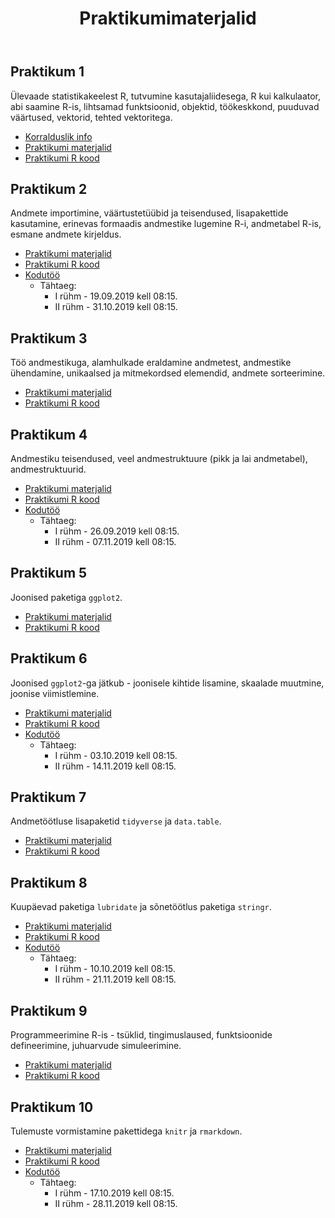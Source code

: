 ﻿---
layout: page
title: Praktikumimaterjalid
params:
	start_date: Date('2019-09-10')
	days_between_weekly_labs: 2
---


## Praktikum 1


Ülevaade statistikakeelest R, tutvumine kasutajaliidesega, R kui kalkulaator, abi saamine R-is, lihtsamad funktsioonid, objektid, töökeskkond, puuduvad väärtused, vektorid, tehted vektoritega. 
 
* [Korralduslik info](../pr1_esitlus.pdf)
* [Praktikumi materjalid](praktikum1)
* [Praktikumi R kood](https://github.com/Rkursus/sygis2019/raw/master/_praktikum1/praktikum1_kood.R)


## Praktikum 2


Andmete importimine, väärtustetüübid ja teisendused, lisapakettide kasutamine, erinevas formaadis andmestike lugemine R-i, andmetabel R-is, esmane andmete kirjeldus.

* [Praktikumi materjalid](praktikum2)
* [Praktikumi R kood](https://github.com/Rkursus/sygis2019/raw/master/_praktikum2/praktikum2_kood.R)
* [Kodutöö](praktikum2_kodutoo)
    * Tähtaeg:
		* I rühm - 19.09.2019 kell 08:15.
		* II rühm - 31.10.2019 kell 08:15.


## Praktikum 3


Töö andmestikuga, alamhulkade eraldamine andmetest, andmestike ühendamine, unikaalsed ja mitmekordsed elemendid, andmete sorteerimine.

* [Praktikumi materjalid](praktikum3)
* [Praktikumi R kood](https://github.com/Rkursus/sygis2019/raw/master/_praktikum3/praktikum3_kood.R)


## Praktikum 4


Andmestiku teisendused, veel andmestruktuure (pikk ja lai andmetabel), andmestruktuurid.

* [Praktikumi materjalid](praktikum4)
* [Praktikumi R kood](https://github.com/Rkursus/sygis2019/raw/master/_praktikum4/praktikum4_kood.R)
* [Kodutöö](praktikum4_kodutoo)
    * Tähtaeg:
		* I rühm - 26.09.2019 kell 08:15.
		* II rühm - 07.11.2019 kell 08:15.


## Praktikum 5


Joonised paketiga `ggplot2`.

* [Praktikumi materjalid](praktikum5)
* [Praktikumi R kood](https://github.com/Rkursus/sygis2019/raw/master/_praktikum5/praktikum5_kood.R)


## Praktikum 6


Joonised `ggplot2`-ga jätkub - joonisele kihtide lisamine, skaalade muutmine, joonise viimistlemine.

* [Praktikumi materjalid](praktikum6)
* [Praktikumi R kood](https://github.com/Rkursus/sygis2019/raw/master/_praktikum6/praktikum6_kood.R)
* [Kodutöö](praktikum6_kodutoo)
    * Tähtaeg:
		* I rühm - 03.10.2019 kell 08:15.
		* II rühm - 14.11.2019 kell 08:15.

## Praktikum 7


Andmetöötluse lisapaketid `tidyverse` ja `data.table`.

* [Praktikumi materjalid](praktikum7)
* [Praktikumi R kood](https://github.com/Rkursus/sygis2019/raw/master/_praktikum7/praktikum7_kood.R)


## Praktikum 8


Kuupäevad paketiga `lubridate` ja sõnetöötlus paketiga `stringr`.

* [Praktikumi materjalid](praktikum8)
* [Praktikumi R kood](https://github.com/Rkursus/sygis2019/raw/master/_praktikum8/praktikum8_kood.R)
* [Kodutöö](../praktikum8_kodutoo)
    * Tähtaeg:
		* I rühm - 10.10.2019 kell 08:15.
		* II rühm - 21.11.2019 kell 08:15.
	

## Praktikum 9


Programmeerimine R-is - tsüklid, tingimuslaused, funktsioonide defineerimine, juhuarvude simuleerimine.

* [Praktikumi materjalid](praktikum9)
* [Praktikumi R kood](https://github.com/Rkursus/sygis2019/raw/master/_praktikum9/praktikum9_kood.R)


## Praktikum 10


Tulemuste vormistamine pakettidega `knitr` ja `rmarkdown`.

* [Praktikumi materjalid](praktikum10)
* [Praktikumi R kood](https://github.com/Rkursus/sygis2019/raw/master/_praktikum10/praktikum10_kood.R)
* [Kodutöö](praktikum10_kodutoo)
    * Tähtaeg:
		* I rühm - 17.10.2019 kell 08:15.
		* II rühm - 28.11.2019 kell 08:15.
